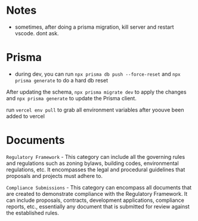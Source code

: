 # Notes

- sometimes, after doing a prisma migration, kill server and restart vscode. dont ask.

# Prisma

- during dev, you can run ```npx prisma db push --force-reset``` and ```npx prisma generate``` to do a hard db reset

After updating the schema, ```npx prisma migrate dev``` to apply the changes and ```npx prisma generate``` to update the Prisma client.


run ```vercel env pull``` to grab all environment variables after yoouve been added to vercel


# Documents

`Regulatory Framework` - This category can include all the governing rules and regulations such as zoning bylaws, building codes, environmental regulations, etc. It encompasses the legal and procedural guidelines that proposals and projects must adhere to.

`Compliance Submissions` - This category can encompass all documents that are created to demonstrate compliance with the Regulatory Framework. It can include proposals, contracts, development applications, compliance reports, etc., essentially any document that is submitted for review against the established rules.

